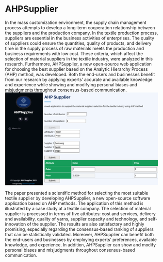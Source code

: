 # AHPSupplier
In the mass customization environment, the supply chain management process attempts to develop a long-term cooperation relationship between the suppliers and the production company. In the textile production process, suppliers are essential in the business activities of enterprises. The quality of suppliers could ensure the quantities, quality of products, and delivery time in the supply process of raw materials meets the production and business requirements with low cost. These criteria, which affect the selection of material suppliers in the textile industry, were analyzed in this research. Furthermore, AHPSupplier, a new open-source web application for choosing the best supplier based on the Analytic Hierarchy Process (AHP) method, was developed. Both the end-users and businesses benefit from our research by applying experts' accurate and available knowledge and experience while showing and modifying personal biases and misjudgments throughout consensus-based communication.
![alt text](GUI.png)

The paper presented a scientific method for selecting the most suitable textile supplier by developing AHPSupplier, a new open-source software application based on AHP methods. The application of this method is illustrated by a case study at a textile company. The selection of material supplier is processed in terms of five attributes: cost and services, delivery and availability, quality of yarns, supplier capacity and technology, and self-innovation of the supplier. The results are also satisfactory and highly promising, especially regarding the consensus-based ranking of suppliers that can be statistically validated. Moreover, AHPSupplier can benefit both the end-users and businesses by employing experts' preferences, available knowledge, and experience. In addition, AHPSupplier can show and modify personal biases and misjudgments throughout consensus-based communication.
